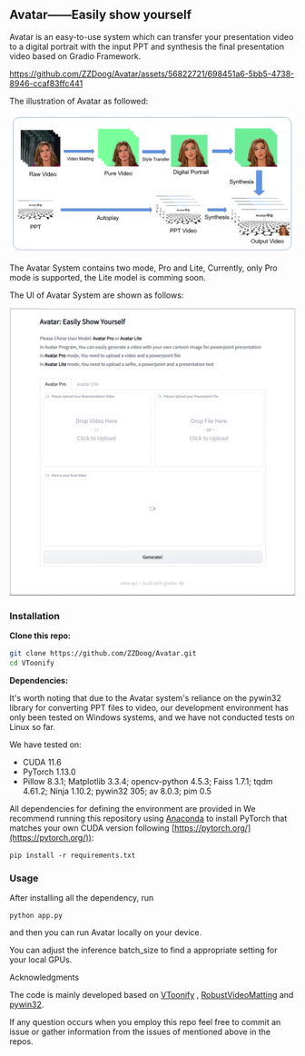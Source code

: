 ## Avatar——Easily show yourself

Avatar is an easy-to-use system which can transfer your presentation video to a digital portrait with the input PPT and synthesis the final presentation video based on Gradio Framework.

https://github.com/ZZDoog/Avatar/assets/56822721/698451a6-5bb5-4738-8946-ccaf83ffc441

The illustration of Avatar as followed:

![img1.png](./image/img1.png)

The Avatar System contains two mode, Pro and Lite, Currently, only Pro mode is supported, the Lite model is comming soon.

The UI of Avatar System are shown as follows:

![UI.png](./image/UI.png)

### Installation

**Clone this repo:**

```bash
git clone https://github.com/ZZDoog/Avatar.git
cd VToonify
```

**Dependencies:**

It's worth noting that due to the Avatar system's reliance on the pywin32 library for converting PPT files to video, our development environment has only been tested on Windows systems, and we have not conducted tests on Linux so far.

We have tested on:

- CUDA 11.6
- PyTorch 1.13.0
- Pillow 8.3.1; Matplotlib 3.3.4; opencv-python 4.5.3; Faiss 1.7.1; tqdm 4.61.2; Ninja 1.10.2; pywin32 305; av 8.0.3; pim 0.5

All dependencies for defining the environment are provided in 
We recommend running this repository using [Anaconda](https://docs.anaconda.com/anaconda/install/) to install PyTorch that matches your own CUDA version following [https://pytorch.org/](https://pytorch.org/)):

```
pip install -r requirements.txt
```

### Usage

After installing all the dependency, run

```
python app.py
```

and then you can run Avatar locally on your device.

You can adjust the inference batch_size to find a appropriate setting for your local GPUs.

Acknowledgments

The code is mainly developed based on [VToonify](https://github.com/williamyang1991/VToonify) ,  [RobustVideoMatting](https://github.com/PeterL1n/RobustVideoMatting) and [pywin32](https://github.com/mhammond/pywin32).

If any question occurs when you employ this repo feel free to commit an issue or gather information from the issues of mentioned above in the repos.
